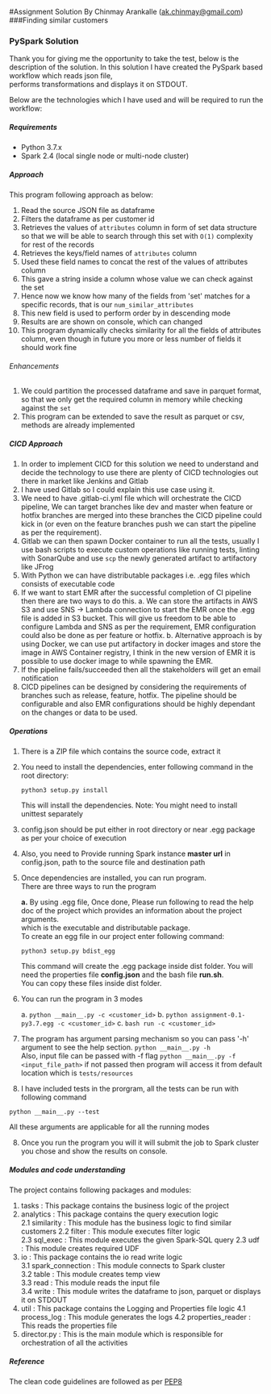 #Assignment Solution
By Chinmay Arankalle (ak.chinmay@gmail.com)
###Finding similar customers

### PySpark Solution

Thank you for giving me the opportunity to take the test, below is the description of the solution.
In this solution I have created the PySpark based workflow which reads json file,<br/> performs transformations and 
displays it on STDOUT.

Below are the technologies which I have used and will be required to run the workflow:

##### Requirements

- Python 3.7.x
- Spark 2.4 (local single node or multi-node cluster)
##### Approach

This program following approach as below:
1. Read the source JSON file as dataframe
2. Filters the dataframe as per customer id
3. Retrieves the values of `attributes` column in form of set data structure<br/>
 so that we will be able to search through this set with `O(1)` complexity for rest of the records
4. Retrieves the keys/field names of `attributes` column
5. Used these field names to concat the rest of the values of attributes column
6. This gave a string inside a column whose value we can check against the set
7. Hence now we know how many of the fields from 'set' matches for a specific records,
that is our `num_similar_attributes`
8. This new field is used to perform order by in descending mode
9. Results are are shown on console, which can changed
10. This program dynamically checks similarity for all the fields of attributes column,
even though in future you more or less number of fields it should work fine
###### Enhancements

1. We could partition the processed dataframe and save in parquet format,
 so that we only get the required column in memory while checking against the `set`
2. This program can be extended to save the result as parquet or csv, methods are already implemented

##### CICD Approach

1. In order to implement CICD for this solution we need to understand and decide the technology to use
there are plenty of CICD technologies out there in market like Jenkins and Gitlab
2. I have used Gitlab so I could explain this use case using it.
3. We need to have .gitlab-ci.yml file which will orchestrate the CICD pipeline, We can target branches like dev and master 
when feature or hotfix branches are merged into these branches the CICD pipeline could kick in (or even on the feature branches push we can start the pipeline as per the requirement).
4. Gitlab we can then spawn Docker container to run all the tests, usually I use bash scripts to execute custom operations like 
running tests, linting with SonarQube and use `scp` the newly generated artifact to artifactory like JFrog
5. With Python we can have distributable packages i.e. .egg files which consists of executable code
6. If we want to start EMR after the successful completion of CI pipeline then there are two ways to do this.
    a. We can store the artifacts in AWS S3 and use SNS -> Lambda connection to start the EMR once the .egg file is added in S3 bucket.
    This will give us freedom to be able to configure Lambda and SNS as per the requirement, EMR configuration could also be done as per feature or hotfix.
    b. Alternative approach is by using Docker, we can use put artifactory in docker images and store the image in AWS Container registry,
     I think in the new version of EMR it is possible to use docker image to while spawning the EMR.
7. If the pipeline fails/succeeded then all the stakeholders will get an email notification
8. CICD pipelines can be designed by considering the requirements of branches such as release, feature, hotfix. The pipeline should be configurable and also EMR configurations should be highly dependant on the changes or data to be used.


##### Operations

1. There is a ZIP file which contains the source code, extract it
2. You need to install the dependencies, enter following command in the root directory:

    `python3 setup.py install`

   This will install the dependencies.
   Note: You might need to install unittest separately

3. config.json should be put either in root directory or near .egg package as per your choice of execution
4. Also, you need to Provide running Spark instance **master url** in config.json, path to the source file and destination path
5. Once dependencies are installed, you can run program.<br/>
There are three ways to run the program
 
    **a.** By using .egg file, Once done, Please run following to read the help doc of the project which provides an information about the project arguments.<br/>which is the executable and distributable package.<br/>
    To create an egg file in our project enter following command:
   
   `python3 setup.py bdist_egg`

    This command will create the .egg package inside dist folder. You will need the properties file 
    **config.json** and the bash file **run.sh**. 
    <br/>You can copy these files inside dist folder.
5. You can run the program in 3 modes

    a. `python __main__.py -c <customer_id>`
    b. `python assignment-0.1-py3.7.egg -c <customer_id>`
    c. `bash run -c <customer_id>`

6. The program has argument parsing mechanism so you can pass '-h' argument to see the help section.
`python __main__.py -h`<br/>
Also, input file can be passed with -f flag
`python __main__.py -f <input_file_path>` if not passed then program will access it from default location which is `tests/resources`

7. I have included tests in the prorgram, all the tests can be run with following command

`python __main__.py --test`

All these arguments are applicable for all the running modes

8. Once you run the program you will it will submit the job to Spark cluster you chose
and show the results on console.


##### Modules and code understanding

The project contains following packages and modules:

1. tasks : This package contains the business logic of the project
2. analytics : This package contains the query execution logic<br/>
    2.1 similarity : This module has the business logic to find similar customers
    2.2 filter : This module executes filter logic<br/>
    2.3 sql_exec : This module executes the given Spark-SQL query
    2.3 udf : This module creates required UDF
3. io : This package contains the io read write logic<br/>
    3.1 spark_connection : This module connects to Spark cluster<br/>
    3.2 table : This module creates temp view<br/>
    3.3 read : This module reads the input file<br/>
    3.4 write : This module writes the dataframe to json, parquet or displays it on STDOUT
4. util : This package contains the Logging and Properties file logic
    4.1 process_log : This module generates the logs
    4.2 properties_reader : This reads the properties file
5. director.py : This is the main module which is responsible for orchestration of all the activities

##### Reference

The clean code guidelines are followed as per [PEP8](https://www.python.org/dev/peps/pep-0008/) 
